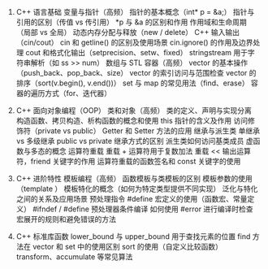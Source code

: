 1. C++ 语言基础
   变量与指针（高频）
   指针的基本概念（int* p = &a;）
   指针与引用的区别（传值 vs 传引用）
   *p 与 &a 的区别和作用
   作用域和生命周期（局部 vs 全局）
   动态内存分配与释放（new / delete）
   C++ 输入输出（cin/cout）
   cin 和 getline() 的区别及使用场景
   cin.ignore() 的作用及边界处理
   cout 和格式化输出（setprecision、setw、fixed）
   stringstream 用于字符串解析（如 ss >> num）
   数组与 STL 容器（高频）
   vector 的基本操作（push_back、pop_back、size）
   vector 的索引访问与范围检查
   vector 的排序（sort(v.begin(), v.end())）
   set 与 map 的常见用法（find、erase）
   容器的遍历方式（for、迭代器）

2. C++ 面向对象编程（OOP）
   类和对象（高频）
   类的定义、声明与实现分离
   构造函数、拷贝构造、析构函数的概念和使用
   this 指针的含义及作用
   访问修饰符（private vs public）
   Getter 和 Setter 方法的应用
   继承与派生类
   单继承 vs 多级继承
   public vs private 继承方式的区别
   派生类如何访问基类成员
   虚函数与多态的概念
   运算符重载
   重载 + 运算符用于复数加法
   重载 << 输出运算符，friend 关键字的作用
   运算符重载的函数签名和 const 关键字的使用
3. C++ 进阶特性
   模板编程（高频）
   函数模板与类模板的区别
   模板参数的使用（template <class T>）
   模板特化的概念（如何为特定类型提供不同实现）
   泛化与特化之间的关系及应用场景
   预处理指令
   #define 宏定义的使用（函数宏、常量定义）
   #ifndef / #define 预处理器条件编译
   如何使用 #error 进行编译时检查
   宏展开的规则和避免错误的方法
4. C++ 标准库函数
   lower_bound 与 upper_bound 用于查找元素的位置
   find 方法在 vector 和 set 中的使用区别
   sort 的使用（自定义比较函数）
   transform、accumulate 等常见算法
